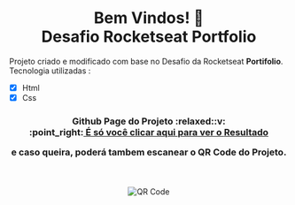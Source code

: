 <h1 align="center">Bem Vindos! 👋
<br>Desafio Rocketseat Portfolio
</h1>

Projeto criado e modificado com base no Desafio da Rocketseat <strong>Portifolio</strong>.
<br>Tecnologia utilizadas :
- [x] Html
- [x] Css

<h3 align="center">Github Page do Projeto
<span>:relaxed::v:</span>
<br>:point_right:<a href="https://robsondossantos.github.io/Desafio-Rocketseat-Portfolio/"> É só você clicar aqui para ver o <strong>Resultado</strong></a>
<p>e caso queira, poderá tambem escanear o QR Code do Projeto.</p>
<br>
</h3>

<p align="center">
  <img src="https://user-images.githubusercontent.com/54293172/189232481-97a98f5c-f189-4441-a913-f49da1324d12.png" alt="QR Code">
</p>
